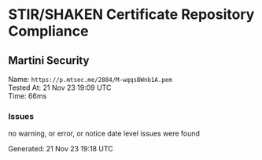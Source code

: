 # STIR/SHAKEN Certificate Repository Compliance

## Martini Security

Name: `https://p.mtsec.me/2884/M-wqqsBWnb1A.pem`\
Tested At: 21 Nov 23 19:09 UTC\
Time: 66ms

### Issues

no warning, or error, or notice date level issues were found

Generated: 21 Nov 23 19:18 UTC